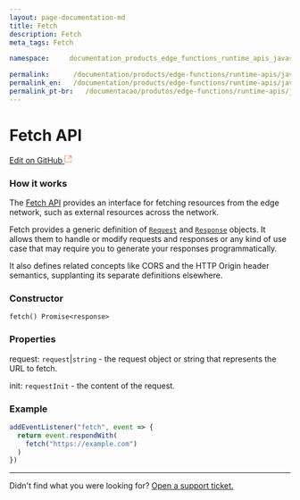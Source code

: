 ```yaml
---
layout: page-documentation-md
title: Fetch
description: Fetch
meta_tags: Fetch

namespace:     documentation_products_edge_functions_runtime_apis_javascript_fetch

permalink:      /documentation/products/edge-functions/runtime-apis/javascript/fetch/
permalink_en:   /documentation/products/edge-functions/runtime-apis/javascript/fetch/
permalink_pt-br:   /documentacao/produtos/edge-functions/runtime-apis/javascript/fetch/
---
```

# Fetch **API**

[Edit on GitHub <svg width="14" height="14" xmlns="http://www.w3.org/2000/svg"><g fill="none" stroke="#F3652B"><path d="M4.81.71H.672v11.43H12.1V8.001" stroke-width=".8"/><path d="M6.87.786h5.155V5.94M6.31 6.5L12.026.786"/></g></svg>](https://github.com/aziontech/docs_en/edit/master/edge-functions/runtime-apis/javascript/fetch/2021-01-14-index.md)

### How it works

The [Fetch API](https://developer.mozilla.org/en-US/docs/Web/API/Fetch_API) provides an interface for fetching resources from the edge network, such as external resources across the network.

Fetch provides a generic definition of [`Request`](https://developer.mozilla.org/pt-BR/docs/Web/API/Request) and [`Response`](https://developer.mozilla.org/pt-BR/docs/Web/API/Response) objects. It allows them to handle or modify requests and responses or any kind of use case that may require you to generate your responses programmatically.

It also defines related concepts like CORS and the HTTP Origin header semantics, supplanting its separate definitions elsewhere.


### Constructor 

`fetch() Promise<response>`

### Properties

request: `request`|`string` - the request object or string that represents the URL to fetch.

init: `requestInit`  - the content of the request. 

### Example

~~~javascript
addEventListener("fetch", event => {
  return event.respondWith(
    fetch("https://example.com")
  )
})
~~~



---

Didn't find what you were looking for? [Open a support ticket.](https://tickets.azion.com/)
